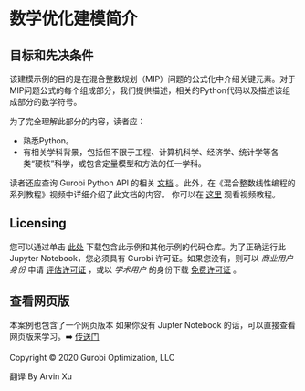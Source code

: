 # 数学优化建模简介

## 目标和先决条件

该建模示例的目的是在混合整数规划（MIP）问题的公式化中介绍关键元素。对于MIP问题公式的每个组成部分，我们提供描述，相关的Python代码以及描述该组成部分的数学符号。

为了完全理解此部分的内容，读者应：

* 熟悉Python。
* 有相关学科背景，包括但不限于工程、计算机科学、经济学、统计学等各类“硬核”科学，或包含定量模型和方法的任一学科。

读者还应查询 Gurobi Python API 的相关 [文档](https://www.gurobi.com/resources/?category-filter=documentation)
。此外，在《混合整数线性编程的系列教程》视频中详细介绍了此文档的内容。
你可以在 [这里](https://www.gurobi.com/resource/tutorial-mixed-integer-linear-programming/) 观看视频教程。

## Licensing

您可以通过单击 [此处](https://github.com/arvinxx/gurobi-and-mathematical-modeling/archive/master.zip) 下载包含此示例和其他示例的代码仓库。为了正确运行此
Jupyter Notebook，您必须具有 Gurobi 许可证。如果您没有，则可以 *商业用户身份*
申请 [评估许可证](https://www.gurobi.com/downloads/request-an-evaluation-license/) ，或以 *学术用户*
的身份下载 [免费许可证](https://www.gurobi.com/academia/academic-program-and-licenses) 。

## 查看网页版

本案例也包含了一个网页版本 如果你没有 Jupter Notebook 的话，可以直接查看网页版来学习。➡️ [传送门](https://arvinxx.github.io/gurobi-official-examples/introduction-to-modeling)

Copyright © 2020 Gurobi Optimization, LLC

翻译 By Arvin Xu